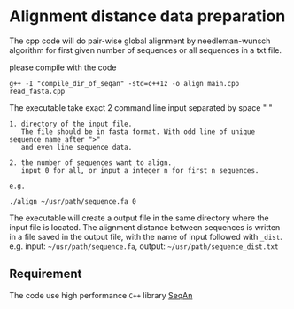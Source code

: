 # Alignment distance data preparation
The cpp code will do pair-wise global alignment by needleman-wunsch algorithm
for first given number of sequences or all sequences in a txt file.

please compile with the code
```console
g++ -I "compile_dir_of_seqan" -std=c++1z -o align main.cpp read_fasta.cpp
```

The executable take exact 2 command line input separated by space " "

    1. directory of the input file.
       The file should be in fasta format. With odd line of unique sequence name after ">"
       and even line sequence data.

    2. the number of sequences want to align.
       input 0 for all, or input a integer n for first n sequences.

    e.g.

```console
./align ~/usr/path/sequence.fa 0
```

The executable will create a output file in the same directory where the input file is located.
The alignment distance between sequences is written in a file saved in the output file, with the name
of input followed with `_dist`. e.g. input: `~/usr/path/sequence.fa`, output: `~/usr/path/sequence_dist.txt`

## Requirement
The code use high performance `C++` library [SeqAn](https://github.com/seqan/seqan)
